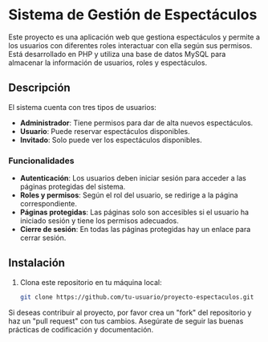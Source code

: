 # Sistema de Gestión de Espectáculos

Este proyecto es una aplicación web que gestiona espectáculos y permite a los usuarios con diferentes roles interactuar con ella según sus permisos. Está desarrollado en PHP y utiliza una base de datos MySQL para almacenar la información de usuarios, roles y espectáculos.

## Descripción

El sistema cuenta con tres tipos de usuarios:

- **Administrador**: Tiene permisos para dar de alta nuevos espectáculos.
- **Usuario**: Puede reservar espectáculos disponibles.
- **Invitado**: Solo puede ver los espectáculos disponibles.

### Funcionalidades

- **Autenticación**: Los usuarios deben iniciar sesión para acceder a las páginas protegidas del sistema.
- **Roles y permisos**: Según el rol del usuario, se redirige a la página correspondiente.
- **Páginas protegidas**: Las páginas solo son accesibles si el usuario ha iniciado sesión y tiene los permisos adecuados.
- **Cierre de sesión**: En todas las páginas protegidas hay un enlace para cerrar sesión.

## Instalación

1. Clona este repositorio en tu máquina local:

   ```bash
   git clone https://github.com/tu-usuario/proyecto-espectaculos.git

Si deseas contribuir al proyecto, por favor crea un "fork" del repositorio y haz un "pull request" con tus cambios. Asegúrate de seguir las buenas prácticas de codificación y documentación.
